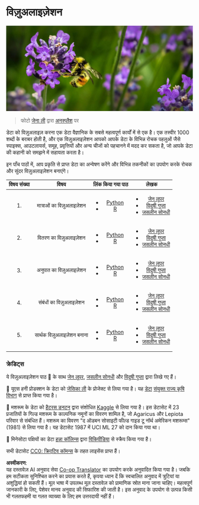 <!--
CO_OP_TRANSLATOR_METADATA:
{
  "original_hash": "1441550a0d789796b2821e04f7f4cc94",
  "translation_date": "2025-08-24T22:29:55+00:00",
  "source_file": "3-Data-Visualization/README.md",
  "language_code": "hi"
}
-->
# विज़ुअलाइज़ेशन

![लैवेंडर फूल पर एक मधुमक्खी](../../../translated_images/bee.0aa1d91132b12e3a8994b9ca12816d05ce1642010d9b8be37f8d37365ba845cf.hi.jpg)
> फोटो <a href="https://unsplash.com/@jenna2980?utm_source=unsplash&utm_medium=referral&utm_content=creditCopyText">जेना ली</a> द्वारा <a href="https://unsplash.com/s/photos/bees-in-a-meadow?utm_source=unsplash&utm_medium=referral&utm_content=creditCopyText">अनस्प्लैश</a> पर

डेटा को विज़ुअलाइज़ करना एक डेटा वैज्ञानिक के सबसे महत्वपूर्ण कार्यों में से एक है। एक तस्वीर 1000 शब्दों के बराबर होती है, और एक विज़ुअलाइज़ेशन आपको आपके डेटा के विभिन्न रोचक पहलुओं जैसे स्पाइक्स, आउटलायर्स, समूह, प्रवृत्तियों और अन्य चीजों को पहचानने में मदद कर सकता है, जो आपके डेटा की कहानी को समझने में सहायता करता है।

इन पाँच पाठों में, आप प्रकृति से प्राप्त डेटा का अन्वेषण करेंगे और विभिन्न तकनीकों का उपयोग करके रोचक और सुंदर विज़ुअलाइज़ेशन बनाएंगे।

| विषय संख्या | विषय | लिंक किया गया पाठ | लेखक |
| :-----------: | :--: | :-----------: | :----: |
| 1. | मात्राओं का विज़ुअलाइज़ेशन | <ul> <li> [Python](09-visualization-quantities/README.md)</li>  <li>[R](../../../3-Data-Visualization/R/09-visualization-quantities) </li> </ul>|<ul> <li> [जेन लूपर](https://twitter.com/jenlooper)</li><li> [विदुषी गुप्ता](https://github.com/Vidushi-Gupta)</li> <li>[जसलीन सोनधी](https://github.com/jasleen101010)</li></ul> |
| 2. | वितरण का विज़ुअलाइज़ेशन | <ul> <li> [Python](10-visualization-distributions/README.md)</li>  <li>[R](../../../3-Data-Visualization/R/10-visualization-distributions) </li> </ul>|<ul> <li> [जेन लूपर](https://twitter.com/jenlooper)</li><li> [विदुषी गुप्ता](https://github.com/Vidushi-Gupta)</li> <li>[जसलीन सोनधी](https://github.com/jasleen101010)</li></ul> |
| 3. | अनुपात का विज़ुअलाइज़ेशन | <ul> <li> [Python](11-visualization-proportions/README.md)</li>  <li>[R](../../../3-Data-Visualization) </li> </ul>|<ul> <li> [जेन लूपर](https://twitter.com/jenlooper)</li><li> [विदुषी गुप्ता](https://github.com/Vidushi-Gupta)</li> <li>[जसलीन सोनधी](https://github.com/jasleen101010)</li></ul> |
| 4. | संबंधों का विज़ुअलाइज़ेशन | <ul> <li> [Python](12-visualization-relationships/README.md)</li>  <li>[R](../../../3-Data-Visualization) </li> </ul>|<ul> <li> [जेन लूपर](https://twitter.com/jenlooper)</li><li> [विदुषी गुप्ता](https://github.com/Vidushi-Gupta)</li> <li>[जसलीन सोनधी](https://github.com/jasleen101010)</li></ul> |
| 5. | सार्थक विज़ुअलाइज़ेशन बनाना | <ul> <li> [Python](13-meaningful-visualizations/README.md)</li>  <li>[R](../../../3-Data-Visualization) </li> </ul>|<ul> <li> [जेन लूपर](https://twitter.com/jenlooper)</li><li> [विदुषी गुप्ता](https://github.com/Vidushi-Gupta)</li> <li>[जसलीन सोनधी](https://github.com/jasleen101010)</li></ul> |

### क्रेडिट्स

ये विज़ुअलाइज़ेशन पाठ 🌸 के साथ [जेन लूपर](https://twitter.com/jenlooper), [जसलीन सोनधी](https://github.com/jasleen101010) और [विदुषी गुप्ता](https://github.com/Vidushi-Gupta) द्वारा लिखे गए हैं।

🍯 यूएस हनी प्रोडक्शन के डेटा को [जेसिका ली](https://www.kaggle.com/jessicali9530/honey-production) के प्रोजेक्ट से लिया गया है। यह [डेटा](https://usda.library.cornell.edu/concern/publications/rn301137d) [संयुक्त राज्य कृषि विभाग](https://www.nass.usda.gov/About_NASS/index.php) से प्राप्त किया गया है।

🍄 मशरूम के डेटा को [हैटरस डनटन](https://www.kaggle.com/hatterasdunton/mushroom-classification-updated-dataset) द्वारा संशोधित [Kaggle](https://www.kaggle.com/hatterasdunton/mushroom-classification-updated-dataset) से लिया गया है। इस डेटासेट में 23 प्रजातियों के गिल्ड मशरूम के काल्पनिक नमूनों का विवरण शामिल है, जो Agaricus और Lepiota परिवार से संबंधित हैं। मशरूम का विवरण "द ऑडबन सोसाइटी फील्ड गाइड टू नॉर्थ अमेरिकन मशरूम्स" (1981) से लिया गया है। यह डेटासेट 1987 में UCI ML 27 को दान किया गया था।

🦆 मिनेसोटा पक्षियों का डेटा [हन्ना कॉलिन्स](https://www.kaggle.com/hannahcollins/minnesota-birds) द्वारा [विकिपीडिया](https://en.wikipedia.org/wiki/List_of_birds_of_Minnesota) से स्क्रैप किया गया है।

सभी डेटासेट [CC0: क्रिएटिव कॉमन्स](https://creativecommons.org/publicdomain/zero/1.0/) के तहत लाइसेंस प्राप्त हैं।

**अस्वीकरण**:  
यह दस्तावेज़ AI अनुवाद सेवा [Co-op Translator](https://github.com/Azure/co-op-translator) का उपयोग करके अनुवादित किया गया है। जबकि हम सटीकता सुनिश्चित करने का प्रयास करते हैं, कृपया ध्यान दें कि स्वचालित अनुवाद में त्रुटियां या अशुद्धियां हो सकती हैं। मूल भाषा में उपलब्ध मूल दस्तावेज़ को प्रामाणिक स्रोत माना जाना चाहिए। महत्वपूर्ण जानकारी के लिए, पेशेवर मानव अनुवाद की सिफारिश की जाती है। इस अनुवाद के उपयोग से उत्पन्न किसी भी गलतफहमी या गलत व्याख्या के लिए हम उत्तरदायी नहीं हैं।
